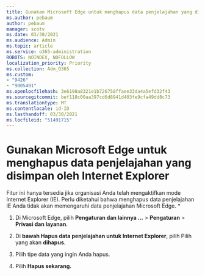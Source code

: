 ```yaml
---
title: Gunakan Microsoft Edge untuk menghapus data penjelajahan yang disimpan oleh Internet Explorer
ms.author: pebaum
author: pebaum
manager: scotv
ms.date: 03/30/2021
ms.audience: Admin
ms.topic: article
ms.service: o365-administration
ROBOTS: NOINDEX, NOFOLLOW
localization_priority: Priority
ms.collection: Adm_O365
ms.custom:
- "9426"
- "9005491"
ms.openlocfilehash: 3e6198a8321e1b726758ffaee33da4a5efd32f43
ms.sourcegitcommit: bef118c00aa397cd6d8941d403fe9cfa49dd8c73
ms.translationtype: MT
ms.contentlocale: id-ID
ms.lasthandoff: 03/30/2021
ms.locfileid: "51491715"
---
```

# <a name="use-microsoft-edge-to-clear-the-browsing-data-stored-by-internet-explorer"></a>Gunakan Microsoft Edge untuk menghapus data penjelajahan yang disimpan oleh Internet Explorer

Fitur ini hanya tersedia jika organisasi Anda telah mengaktifkan mode Internet Explorer (IE). Perlu diketahui bahwa menghapus data penjelajahan IE Anda tidak akan memengaruhi data penjelajahan Microsoft Edge.
*
1. Di Microsoft Edge, pilih **Pengaturan dan lainnya ...**  >  **Pengaturan**  >  **Privasi dan layanan**.

1. Di **bawah Hapus data penjelajahan untuk Internet Explorer**, pilih Pilih yang akan **dihapus**.

1. Pilih tipe data yang ingin Anda hapus.

1. Pilih **Hapus sekarang.**